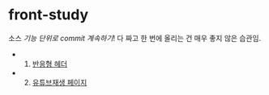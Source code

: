 # front-study

소스 *기능 단위로 commit 계속하기*! 다 짜고 한 번에 올리는 건 매우 좋지 않은 습관임.

  
- 1. [반응형 헤더](./responsiveHeader)
- 2. [유튜브재생 페이지](./youtubePlayPage)
